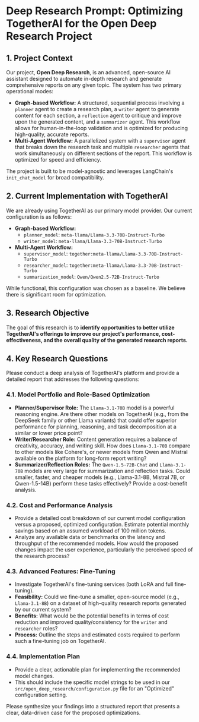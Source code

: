 # Deep Research Prompt: Optimizing TogetherAI for the Open Deep Research Project

## 1. Project Context

Our project, **Open Deep Research**, is an advanced, open-source AI assistant designed to automate in-depth research and generate comprehensive reports on any given topic. The system has two primary operational modes:

*   **Graph-based Workflow:** A structured, sequential process involving a `planner` agent to create a research plan, a `writer` agent to generate content for each section, a `reflection` agent to critique and improve upon the generated content, and a `summarizer` agent. This workflow allows for human-in-the-loop validation and is optimized for producing high-quality, accurate reports.
*   **Multi-Agent Workflow:** A parallelized system with a `supervisor` agent that breaks down the research task and multiple `researcher` agents that work simultaneously on different sections of the report. This workflow is optimized for speed and efficiency.

The project is built to be model-agnostic and leverages LangChain's `init_chat_model` for broad compatibility.

## 2. Current Implementation with TogetherAI

We are already using TogetherAI as our primary model provider. Our current configuration is as follows:

*   **Graph-based Workflow:**
    *   `planner_model`: `meta-llama/Llama-3.3-70B-Instruct-Turbo`
    *   `writer_model`: `meta-llama/Llama-3.3-70B-Instruct-Turbo`
*   **Multi-Agent Workflow:**
    *   `supervisor_model`: `together:meta-llama/Llama-3.3-70B-Instruct-Turbo`
    *   `researcher_model`: `together:meta-llama/Llama-3.3-70B-Instruct-Turbo`
    *   `summarization_model`: `Qwen/Qwen2.5-72B-Instruct-Turbo`

While functional, this configuration was chosen as a baseline. We believe there is significant room for optimization.

## 3. Research Objective

The goal of this research is to **identify opportunities to better utilize TogetherAI's offerings to improve our project's performance, cost-effectiveness, and the overall quality of the generated research reports.**

## 4. Key Research Questions

Please conduct a deep analysis of TogetherAI's platform and provide a detailed report that addresses the following questions:

### 4.1. Model Portfolio and Role-Based Optimization
- **Planner/Supervisor Role:** The `Llama-3.1-70B` model is a powerful reasoning engine. Are there other models on TogetherAI (e.g., from the DeepSeek family or other Llama variants) that could offer superior performance for planning, reasoning, and task decomposition at a similar or lower price point?
- **Writer/Researcher Role:** Content generation requires a balance of creativity, accuracy, and writing skill. How does `Llama-3.1-70B` compare to other models like Cohere's, or newer models from Qwen and Mistral available on the platform for long-form report writing?
- **Summarizer/Reflection Roles:** The `Qwen-1.5-72B-Chat` and `Llama-3.1-70B` models are very large for summarization and reflection tasks. Could smaller, faster, and cheaper models (e.g., Llama-3.1-8B, Mistral 7B, or Qwen-1.5-14B) perform these tasks effectively? Provide a cost-benefit analysis.

### 4.2. Cost and Performance Analysis
- Provide a detailed cost breakdown of our current model configuration versus a proposed, optimized configuration. Estimate potential monthly savings based on an assumed workload of 100 million tokens.
- Analyze any available data or benchmarks on the latency and throughput of the recommended models. How would the proposed changes impact the user experience, particularly the perceived speed of the research process?

### 4.3. Advanced Features: Fine-Tuning
- Investigate TogetherAI's fine-tuning services (both LoRA and full fine-tuning).
- **Feasibility:** Could we fine-tune a smaller, open-source model (e.g., `Llama-3.1-8B`) on a dataset of high-quality research reports generated by our current system?
- **Benefits:** What would be the potential benefits in terms of cost reduction and improved quality/consistency for the `writer` and `researcher` roles?
- **Process:** Outline the steps and estimated costs required to perform such a fine-tuning job on TogetherAI.

### 4.4. Implementation Plan
- Provide a clear, actionable plan for implementing the recommended model changes.
- This should include the specific model strings to be used in our `src/open_deep_research/configuration.py` file for an "Optimized" configuration setting.

Please synthesize your findings into a structured report that presents a clear, data-driven case for the proposed optimizations. 